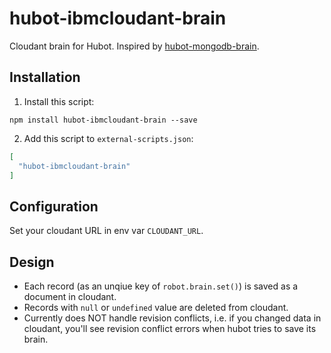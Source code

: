 # hubot-ibmcloudant-brain

Cloudant brain for Hubot. Inspired by [hubot-mongodb-brain](https://github.com/shokai/hubot-mongodb-brain).

## Installation

1. Install this script:

```shell
npm install hubot-ibmcloudant-brain --save
```

2. Add this script to `external-scripts.json`:

```json
[
  "hubot-ibmcloudant-brain"
]
```

## Configuration

Set your cloudant URL in env var `CLOUDANT_URL`.


## Design

- Each record (as an unqiue key of `robot.brain.set()`) is saved as a document in cloudant.
- Records with `null` or `undefined` value are deleted from cloudant.
- Currently does NOT handle revision conflicts, i.e. if you changed data in cloudant, you'll see revision conflict errors when hubot tries to save its brain.


